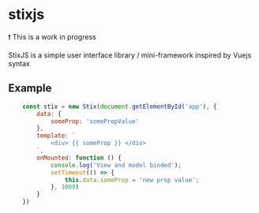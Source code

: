 # stixjs
:exclamation: This is a work in progress

StixJS is a simple user interface library / mini-framework inspired by Vuejs syntax

## Example
```js
    const stix = new Stix(document.getElementById('app'), {
        data: {
            someProp: 'somePropValue'
        },
        template: `
            <div> {{ someProp }} </div>
        `,
        onMounted: function () {
            console.log('View and model binded');
            setTimeout(() => {
                this.data.someProp = 'new prop value';
            }, 1000)
        }
    })
```